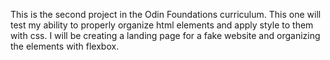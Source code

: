 This is the second project in the Odin Foundations curriculum. This one will test my ability to properly organize html elements and apply
style to them with css. I will be creating a landing page for a fake website and organizing the elements with flexbox.